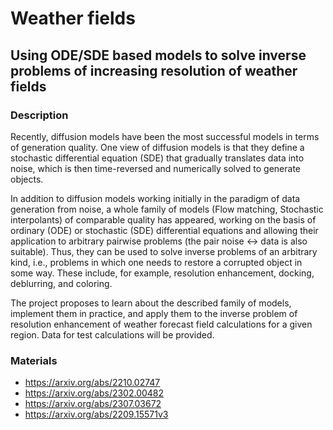# Weather fields

## Using ODE/SDE based models to solve inverse problems of increasing resolution of weather fields
 
### Description
Recently, diffusion models have been the most successful models in terms of generation quality. One view of diffusion models is that they define a stochastic differential equation (SDE) that gradually translates data into noise, which is then time-reversed and numerically solved to generate objects.  

In addition to diffusion models working initially in the paradigm of data generation from noise, a whole family of models (Flow matching, Stochastic interpolants) of comparable quality has appeared, working on the basis of ordinary (ODE) or stochastic (SDE) differential equations and allowing their application to arbitrary pairwise problems (the pair noise <-> data is also suitable). Thus, they can be used to solve inverse problems of an arbitrary kind, i.e., problems in which one needs to restore a corrupted object in some way. These include, for example, resolution enhancement, docking, deblurring, and coloring.

The project proposes to learn about the described family of models, implement them in practice, and apply them to the inverse problem of resolution enhancement of weather forecast field calculations for a given region. Data for test calculations will be provided.
 
### Materials
* https://arxiv.org/abs/2210.02747
* https://arxiv.org/abs/2302.00482
* https://arxiv.org/abs/2307.03672
* https://arxiv.org/abs/2209.15571v3

